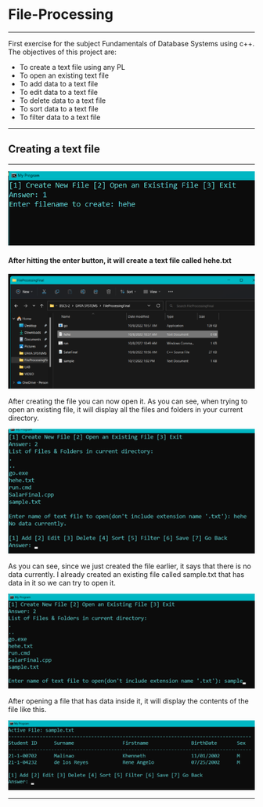 # File-Processing
***
First exercise for the subject Fundamentals of Database Systems using c++. The objectives of this project are: 

* To create a text file using any PL
* To open an existing text file
* To add data to a text file
* To edit data to a text file
* To delete data to a text file
* To sort data to a text file
* To filter data to a text file

***
## Creating a text file
***
![alt text](https://github.com/saabyer/File-Processing/blob/main/FileProcessingFinal/samples/create_file.png)


  #### After hitting the enter button, it will create a text file called hehe.txt
  

![alt text](https://github.com/saabyer/File-Processing/blob/main/FileProcessingFinal/samples/success_create.png)


  After creating the file you can now open it. As you can see, when trying to open an existing file, it will display all the files and folders in your current directory.
  

![alt text](https://github.com/saabyer/File-Processing/blob/main/FileProcessingFinal/samples/opening_an_existing_file.png)


  As you can see, since we just created the file earlier, it says that there is no data currently. I already created an existing file called sample.txt that has data in it so we can try to open it.
  
  
![alt text](https://github.com/saabyer/File-Processing/blob/main/FileProcessingFinal/samples/opening_an_existing_file2.png)


  After opening a file that has data inside it, it will display the contents of the file like this.
  
  
![alt text](https://github.com/saabyer/File-Processing/blob/main/FileProcessingFinal/samples/opened_file.png)

  

***


